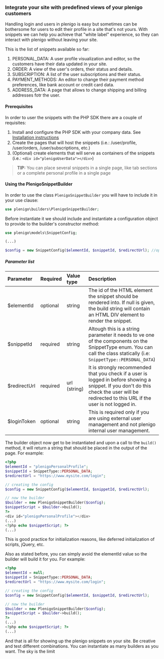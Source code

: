### Integrate your site with predefined views of your plenigo customers

Handling login and users in plenigo is easy but sometimes can be bothersome for users to edit their profile in a site that's not yours. With snippets we can help you achieve that "white label" experience, so they can interact with plenigo without leaving your site.

This is the list of snippets available so far:

1. PERSONAL_DATA: A user profile visualization and editor, so the customers have their data updated in your site.
2. ORDER: A view of the user's orders, their status and details.
3. SUBSCRIPTION: A list of the user subscriptions and their status.
4. PAYMENT_METHODS: An editor to change their payment method preferences, like bank account or credit card data.
5. ADDRESS_DATA: A page that allows to change shipping and billing addresses fotr the user.

#### Prerequisites
In order to user the snippets with the PHP SDK there are a couple of requisites:

1. Install and configure the PHP SDK with your company data. See [Installation instructions](/sdks/php)
2. Create the pages that will host the snippets (i.e.: /user/profile, /user/orders, /user/subscriptions, etc.)
3. (Optional) create elements that will serve as containers of the snippets (i.e.: `<div id="plenigoUserData"></div>`)

> **TIP:** You can place several snippets in a single page, like tab sections or a complete personal profile in a single page

#### Using the PlenigoSnippetBuilder

In order to use the class `PlenigoSnippetBuilder` you will have to include it in your use clause:

```php
use plenigo\builders\PlenigoSnippetBuilder;
```

Before instantiate it we should include and instantiate a configuration object to provide to the builder's constructor method:

```php
use plenigo\models\SnippetConfig;

(...)

$config = new SnippetConfig($elementId, $snippetId, $redirectUrl); //optional also a fourth patameter $loginToken, see below
```

##### Parameter list

|Parameter|Required|Value type|Description                                                                                                                               |
|:--------|:-------|:---------|:---------------------------------------------------------------------------------------------------------------------------------------------------------------------------------------------|
| $elementId     | optional     | string         | The id of the HTML element the snippet should be rendered into. If null is given, the build string will contain an HTML DIV element to render the snippet.                                   |
| $snippetId     | required     | string         | Altough this is a string parameter it needs to ve one of the components on the SnippetType enum. You can call the class statically (i.e: `SnippetType::PERSONAL_DATA`)                       |
| $redirectUrl   | required     | url (string)   | It is strongly recommended that you check if a user is logged in before showing a snippet.  If you don't do this check the user will be redirected to this URL if the user is not logged in. |
| $loginToken    | optional     | string         | This is required only if you are using external user management and not plenigo internal user management.                                                                                    |


The builder object now get to be instantiated and upon a call to the `build()` method, it will return a string that should be placed in the output of the page. For example:

```php
<?php
$elementId = "plenigoPersonalProfile";
$snippetId = SnippetType::PERSONAL_DATA;
$redirectUrl = "https://www.mysite.com/login";

// creating the config
$config = new SnippetConfig($elementId, $snippetId, $redirectUrl);

// now the builder
$builder = new PlenigoSnippetBuilder($config);
$snippetScript = $builder->build();
?>
<div id="plenigoPersonalProfile"></div>
(...)
<?php echo $snippetScript; ?>
(...)
```

This is good practice for initialization reasons, like deferred initialization of scripts, jQuery, etc.

Also as stated before, you can simply avoid the elementId value so the builder will build it for you. For example:

```php
<?php
$elementId = null;
$snippetId = SnippetType::PERSONAL_DATA;
$redirectUrl = "https://www.mysite.com/login";

// creating the config
$config = new SnippetConfig($elementId, $snippetId, $redirectUrl);

// now the builder
$builder = new PlenigoSnippetBuilder($config);
$snippetScript = $builder->build();
?>
(...)
<?php echo $snippetScript; ?>
(...)
```

And that is all for showing up the plenigo snippets on your site. Be creative and test different combinations. You can instantiate as many builders as you want. The sky is the limit